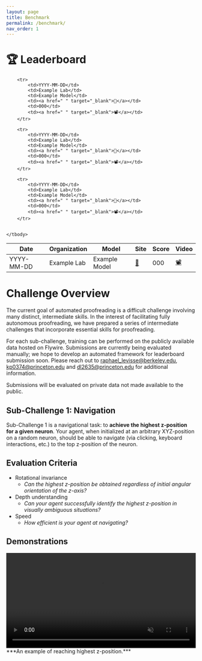 ```yaml
---
layout: page
title: Benchmark
permalink: /benchmark/
nav_order: 1
---
```

# 🏆 Leaderboard

<div class="leaderboard-container">
  <table class="leaderboard">
    <thead>
      <tr>
        <th>Date</th>
        <th>Organization</th>
        <th>Model</th>
        <th>Site</th>
        <th>Score</th>
        <th>Video</th>
      </tr>
    </thead>
    <tbody>
        <tr>
            <td>YYYY-MM-DD</td>
            <td>Example Lab</td>
            <td>Example Model</td>
            <td><a href=" " target="_blank">🔗</a></td>
            <td>000</td>
            <td><a href=" " target="_blank">📽️</a></td>
        </tr>
      
        <tr>
            <td>YYYY-MM-DD</td>
            <td>Example Lab</td>
            <td>Example Model</td>
            <td><a href=" " target="_blank">🔗</a></td>
            <td>000</td>
            <td><a href=" " target="_blank">📽️</a></td>
        </tr>

        <tr>
            <td>YYYY-MM-DD</td>
            <td>Example Lab</td>
            <td>Example Model</td>
            <td><a href=" " target="_blank">🔗</a></td>
            <td>000</td>
            <td><a href=" " target="_blank">📽️</a></td>
        </tr>

        <tr>
            <td>YYYY-MM-DD</td>
            <td>Example Lab</td>
            <td>Example Model</td>
            <td><a href=" " target="_blank">🔗</a></td>
            <td>000</td>
            <td><a href=" " target="_blank">📽️</a></td>
        </tr>
    

    </tbody>
  </table>
</div>

# Challenge Overview

The current goal of automated proofreading is a difficult challenge involving many distinct, intermediate skills. In the interest of facilitating fully autonomous proofreading, we have prepared a series of intermediate challenges that incorporate essential skills for proofreading.

For each sub-challenge, training can be performed on the publicly available data hosted on Flywire. Submissions are currently being evaluated manually; we hope to develop an automated framework for leaderboard submission soon. Please reach out to [raphael_levisse@berkeley.edu](mailto:raphael_levisse@berkeley.edu), [kp0374@princeton.edu](mailto:kp0374@princeton.edu) and [dl2635@princeton.edu](mailto:dl2635@princeton.edu) for additional information.

Submissions will be evaluated on private data not made available to the public.

## Sub-Challenge 1: Navigation

Sub-Challenge 1 is a navigational task: to **achieve the highest z-position for a given neuron**. Your agent, when initialized at an arbitrary XYZ-position on a random neuron, should be able to navigate (via clicking, keyboard interactions, etc.) to the top z-position of the neuron. 

## Evaluation Criteria
- Rotational invariance
    - *Can the highest z-position be obtained regardless of initial angular orientation of the z-axis?*
- Depth understanding
    - *Can your agent successfully identify the highest z-position in visually ambiguous situations?*
- Speed
    - *How efficient is your agent at navigating?*

## Demonstrations

<video width="600" autoplay loop muted playsinline controls preload="auto" style="max-width: 100%; height: auto;" onerror="console.error('Video error:', this.error);">
  <source src="../media/videos/example_high_z.mp4" type="video/mp4">
  Your browser does not support the video tag.
</video>
***An example of reaching highest z-position.***